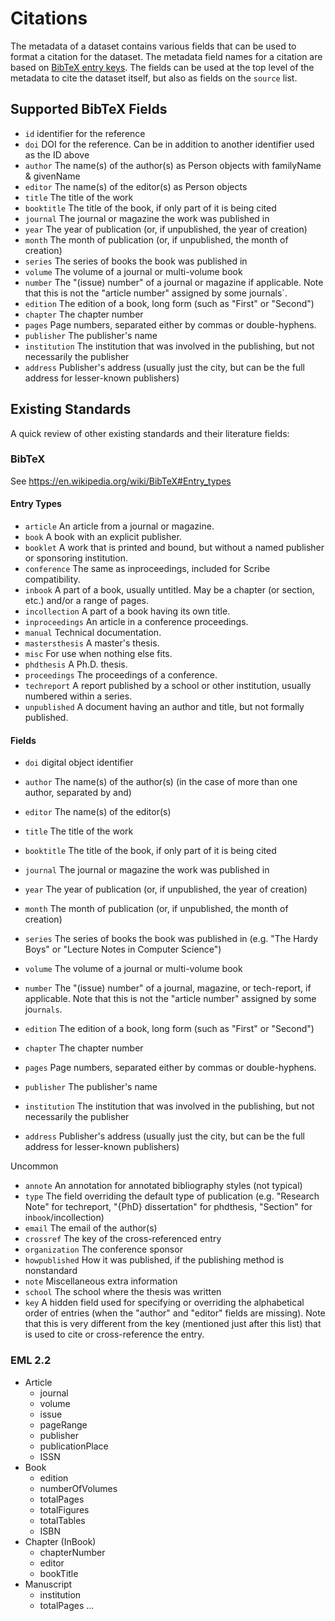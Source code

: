 # Citations

The metadata of a dataset contains various fields that can be used to format a citation for the dataset.
The metadata field names for a citation are based on [BibTeX entry keys](https://en.wikipedia.org/wiki/BibTeX#Entry_types).
The fields can be used at the top level of the metadata to cite the dataset itself, but also as fields on the `source` list.


## Supported BibTeX Fields
 - `id` identifier for the reference
 - `doi` DOI for the reference. Can be in addition to another identifier used as the ID above
 - `author` The name(s) of the author(s) as Person objects with familyName & givenName
 - `editor` The name(s) of the editor(s) as Person objects
 - `title` The title of the work
 - `booktitle` The title of the book, if only part of it is being cited
 - `journal` The journal or magazine the work was published in
 - `year` The year of publication (or, if unpublished, the year of creation)
 - `month` The month of publication (or, if unpublished, the month of creation)
 - `series` The series of books the book was published in
 - `volume` The volume of a journal or multi-volume book
 - `number` The "(issue) number" of a journal or magazine if applicable. Note that this is not the "article number" assigned by some journals`.
 - `edition` The edition of a book, long form (such as "First" or "Second")
 - `chapter` The chapter number
 - `pages` Page numbers, separated either by commas or double-hyphens.
 - `publisher` The publisher's name
 - `institution` The institution that was involved in the publishing, but not necessarily the publisher
 - `address` Publisher's address (usually just the city, but can be the full address for lesser-known publishers)


## Existing Standards
A quick review of other existing standards and their literature fields:

### BibTeX

See https://en.wikipedia.org/wiki/BibTeX#Entry_types

#### Entry Types

 - `article` An article from a journal or magazine.
 - `book` A book with an explicit publisher.
 - `booklet` A work that is printed and bound, but without a named publisher or sponsoring institution.
 - `conference` The same as inproceedings, included for Scribe compatibility.
 - `inbook` A part of a book, usually untitled. May be a chapter (or section, etc.) and/or a range of pages.
 - `incollection` A part of a book having its own title.
 - `inproceedings` An article in a conference proceedings.
 - `manual` Technical documentation.
 - `mastersthesis` A master's thesis.
 - `misc` For use when nothing else fits.
 - `phdthesis` A Ph.D. thesis.
 - `proceedings` The proceedings of a conference.
 - `techreport` A report published by a school or other institution, usually numbered within a series.
 - `unpublished` A document having an author and title, but not formally published.


#### Fields
 - `doi` digital object identifier

 - `author` The name(s) of the author(s) (in the case of more than one author, separated by and)
 - `editor` The name(s) of the editor(s)
 
 - `title` The title of the work
 - `booktitle` The title of the book, if only part of it is being cited
 - `journal` The journal or magazine the work was published in

 - `year` The year of publication (or, if unpublished, the year of creation)
 - `month` The month of publication (or, if unpublished, the month of creation)
 - `series` The series of books the book was published in (e.g. "The Hardy Boys" or "Lecture Notes in Computer Science")
 - `volume` The volume of a journal or multi-volume book
 - `number` The "(issue) number" of a journal, magazine, or tech-report, if applicable. Note that this is not the "article number" assigned by some jo`urnals`.
 - `edition` The edition of a book, long form (such as "First" or "Second")
 - `chapter` The chapter number
 - `pages` Page numbers, separated either by commas or double-hyphens.

 - `publisher` The publisher's name
 - `institution` The institution that was involved in the publishing, but not necessarily the publisher
 - `address` Publisher's address (usually just the city, but can be the full address for lesser-known publishers)

 
Uncommon
 - `annote` An annotation for annotated bibliography styles (not typical)
 - `type` The field overriding the default type of publication (e.g. "Research Note" for techreport, "{PhD} dissertation" for phdthesis, "Section" for in`book`/incollection)
 - `email` The email of the author(s)
 - `crossref` The key of the cross-referenced entry
 - `organization` The conference sponsor
 - `howpublished` How it was published, if the publishing method is nonstandard
 - `note` Miscellaneous extra information
 - `school` The school where the thesis was written
 - `key` A hidden field used for specifying or overriding the alphabetical order of entries (when the "author" and "editor" fields are missing). Note that this is very different from the key (mentioned just after this list) that is used to cite or cross-reference the entry.



### EML 2.2
- Article
    - journal
    - volume
    - issue
    - pageRange
    - publisher
    - publicationPlace
    - ISSN
- Book
    - edition
    - numberOfVolumes
    - totalPages
    - totalFigures
    - totalTables
    - ISBN
- Chapter (InBook)
    - chapterNumber
    - editor
    - bookTitle
- Manuscript
    - institution
    - totalPages
...


